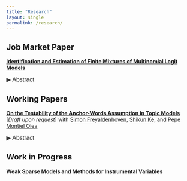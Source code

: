 ```yaml
---
title: "Research"
layout: single
permalink: /research/
---
```


## Job Market Paper

**[Identification and Estimation of Finite Mixtures of Multinomial Logit Models](https://dingyili93.github.io/files/Pure_products_for_consideration_set__write_up.pdf)** 

<button class="abstract-button" onclick="toggleAbstract('abstractContent1', this)">▶ Abstract</button>
<div id="abstractContent1" class="abstract-content" style="display: none;">
Finite mixtures of multinomial logit models can be used to capture consumer choice heterogeneity across multiple markets when only aggregate consumer choices per market are available. A motivating example is a nested logit where the composition of each mixture component (each nest of alternatives) is unknown a priori. We show that in order to identify these models, it suffices to require that each mixture component includes at least two component-exclusive alternatives. We refer to our assumption as the pure-alternatives condition, and we argue it is a natural extension of the anchor-word assumption used commonly in nonnegative matrix factorization problems in machine learning. Our identification result enables a consistent two-step estimator as the number of consumers, markets, and alternatives grow large. Applying this framework to the U.S. vehicle market, we find that consumer heterogeneity does not yield substitution patterns between electric and internal combustion engine vehicles, suggesting consumer segments are distinctly aligned with specific vehicle types without crossover substitution.
</div>

## Working Papers

**[On the Testability of the Anchor-Words Assumption in Topic Models](https://dingyili93.github.io/files/Testing_for_Anchor_Words.pdf)** \[_Draft upon request_\]
with [Simon Freyaldenhoven](https://simonfreyaldenhoven.github.io/), [Shikun Ke](https://sites.google.com/site/fannan2316/), and [Pepe Montiel Olea](https://www.sagarsxn.com/) 

<button class="abstract-button" onclick="toggleAbstract('abstractContent2', this)">▶ Abstract</button>
<div id="abstractContent2" class="abstract-content" style="display: none;">
Topic models are a simple and popular tool for the statistical analysis of textual data. Their identification and estimation is typically enabled by assuming the existence of \emph{anchor words}; that is, words that are exclusive to specific topics. In this paper we show that the existence of anchor words is statistically testable: There exists a hypothesis test with correct size that has nontrivial power. This means that the anchor-words assumption cannot be viewed simply as a convenient normalization. Central to our results is a simple characterization of when a column-stochastic matrix with known nonnegative rank admits a \emph{separable} factorization. We test for the existence of anchor words in two different data sets derived from monetary policy discussions in the Federal Reserve  and reject the null hypothesis that anchor words exist in one of them.
</div>


## Work in Progress

**Weak Sparse Models and Methods for Instrumental Variables** 

<script>
    function toggleAbstract(abstractId, button) {
        var abstractContent = document.getElementById(abstractId);
        var button = document.querySelector(".abstract-button");
        if (abstractContent.style.display === "none" || abstractContent.style.display === "") {
            abstractContent.style.display = "block";
            button.innerHTML = "▼ Abstract";
        } else {
            abstractContent.style.display = "none";
            button.innerHTML = "▶ Abstract";
        }
    }
</script>

<style>
    .abstract-button {
        background: none;
        border: none;
        color: #333; /* Adjust the color to match your text */
        cursor: pointer;
        font-size: 1rem;
        padding: 0;
        text-align: left;
        display: inline;
    }

    .abstract-button:hover {
        text-decoration: underline; /* Optional: add underline on hover */
    }
    
    .abstract-content {
        display: none;
        margin-bottom: 1.5rem; /* Ensure space after abstract content */
        font-size: 1rem; 
        text-align: justify; /* Justify text alignment */ 
    }
</style>
